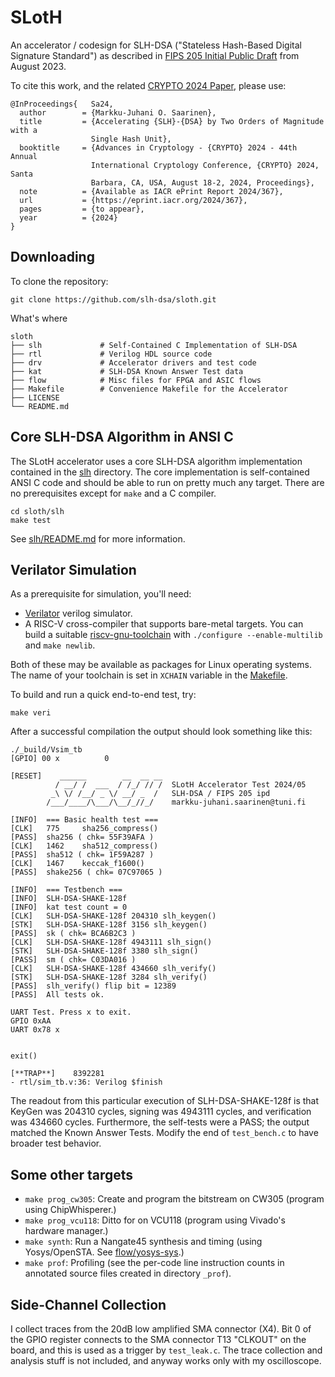 #       SLotH

An accelerator / codesign for SLH-DSA ("Stateless Hash-Based Digital Signature Standard") as described in [FIPS 205 Initial Public Draft](https://doi.org/10.6028/NIST.FIPS.205.ipd) from August 2023.

To cite this work, and the related [CRYPTO 2024 Paper](https://eprint.iacr.org/2024/367), please use:
```
@InProceedings{   Sa24,
  author        = {Markku-Juhani O. Saarinen},
  title         = {Accelerating {SLH}-{DSA} by Two Orders of Magnitude with a
                  Single Hash Unit},
  booktitle     = {Advances in Cryptology - {CRYPTO} 2024 - 44th Annual
                  International Cryptology Conference, {CRYPTO} 2024, Santa
                  Barbara, CA, USA, August 18-2, 2024, Proceedings},
  note          = {Available as IACR ePrint Report 2024/367},
  url           = {https://eprint.iacr.org/2024/367},
  pages         = {to appear},
  year          = {2024}
}
```

##      Downloading

To clone the repository:
```
git clone https://github.com/slh-dsa/sloth.git
```

What's where
```
sloth
├── slh             # Self-Contained C Implementation of SLH-DSA
├── rtl             # Verilog HDL source code
├── drv             # Accelerator drivers and test code
├── kat             # SLH-DSA Known Answer Test data
├── flow            # Misc files for FPGA and ASIC flows
├── Makefile        # Convenience Makefile for the Accelerator
├── LICENSE
└── README.md
```

##      Core SLH-DSA Algorithm in ANSI C

The SLotH accelerator uses a core SLH-DSA algorithm implementation contained in the
[slh](slh) directory. The core implementation is self-contained ANSI C code and should be able to run on pretty much any target. There are no prerequisites except for `make` and a C compiler.
```
cd sloth/slh
make test
```
See [slh/README.md](slh/README.md) for more information.


##      Verilator Simulation

As a prerequisite for simulation, you'll need:

*   [Verilator](https://github.com/verilator/verilator) verilog simulator.
*   A RISC-V cross-compiler that supports bare-metal targets. You can build a suitable [riscv-gnu-toolchain](https://github.com/riscv/riscv-gnu-toolchain)
with `./configure --enable-multilib` and `make newlib`.

Both of these may be available as packages for Linux operating systems. The name of your toolchain is set in `XCHAIN` variable in the [Makefile](Makefile).

To build and run a quick end-to-end test, try:
```
make veri
```
After a successful compilation the output should look something like this:
```
./_build/Vsim_tb
[GPIO] 00 x          0

[RESET]    ______        __  __ __
          / __/ /  ___  / /_/ // /  SLotH Accelerator Test 2024/05
         _\ \/ /__/ _ \/ __/ _  /   SLH-DSA / FIPS 205 ipd
        /___/____/\___/\__/_//_/    markku-juhani.saarinen@tuni.fi

[INFO]  === Basic health test ===
[CLK]   775     sha256_compress()
[PASS]  sha256 ( chk= 55F39AFA )
[CLK]   1462    sha512_compress()
[PASS]  sha512 ( chk= 1F59A287 )
[CLK]   1467    keccak_f1600()
[PASS]  shake256 ( chk= 07C97065 )

[INFO]  === Testbench ===
[INFO]  SLH-DSA-SHAKE-128f
[INFO]  kat test count = 0
[CLK]   SLH-DSA-SHAKE-128f 204310 slh_keygen()
[STK]   SLH-DSA-SHAKE-128f 3156 slh_keygen()
[PASS]  sk ( chk= BCA6B2C3 )
[CLK]   SLH-DSA-SHAKE-128f 4943111 slh_sign()
[STK]   SLH-DSA-SHAKE-128f 3380 slh_sign()
[PASS]  sm ( chk= C03DA016 )
[CLK]   SLH-DSA-SHAKE-128f 434660 slh_verify()
[STK]   SLH-DSA-SHAKE-128f 3284 slh_verify()
[PASS]  slh_verify() flip bit = 12389
[PASS]  All tests ok.

UART Test. Press x to exit.
GPIO 0xAA
UART 0x78 x


exit()

[**TRAP**]    8392281
- rtl/sim_tb.v:36: Verilog $finish
```
The readout from this particular execution of SLH-DSA-SHAKE-128f is that KeyGen was 204310 cycles, signing was 4943111 cycles, and verification was 434660 cycles. Furthermore, the self-tests were a PASS; the output matched the Known Answer Tests. Modify the end of `test_bench.c` to have broader test behavior.


##  Some other targets

*   `make prog_cw305`: Create and program the bitstream on CW305 (program using ChipWhisperer.)
*   `make prog_vcu118`:  Ditto for  on VCU118 (program using Vivado's hardware manager.)
*   `make synth`:  Run a Nangate45 synthesis and timing (using Yosys/OpenSTA. See [flow/yosys-sys](flow/yosys-syn).)
*   `make prof`:     Profiling (see the per-code line instruction counts in annotated source files created in directory `_prof`).


##  Side-Channel Collection

I collect traces from the 20dB low amplified SMA connector (X4). Bit 0 of the GPIO register connects to the SMA connector T13 "CLKOUT" on the board, and this is used as a trigger by `test_leak.c`. The trace collection and analysis stuff is not included, and anyway works only with my oscilloscope.
